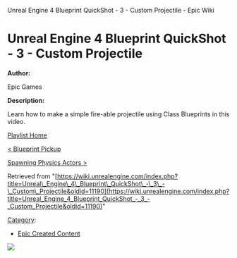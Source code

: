 Unreal Engine 4 Blueprint QuickShot - 3 - Custom Projectile - Epic Wiki                    

Unreal Engine 4 Blueprint QuickShot - 3 - Custom Projectile
===========================================================

  

**Author:**

Epic Games

**Description:**

Learn how to make a simple fire-able projectile using Class Blueprints in this video.

[Playlist Home](/Category:Epic_Video_Playlists "Category:Epic Video Playlists")

[< Blueprint Pickup](/Unreal_Engine_4_Blueprint_QuickShot_-_2_-_Blueprint_Pickup "Unreal Engine 4 Blueprint QuickShot - 2 - Blueprint Pickup")

[Spawning Physics Actors >](/Unreal_Engine_4_Blueprint_QuickShot_-_4_-_Spawning_Physics_Actors "Unreal Engine 4 Blueprint QuickShot - 4 - Spawning Physics Actors")

Retrieved from "[https://wiki.unrealengine.com/index.php?title=Unreal\_Engine\_4\_Blueprint\_QuickShot\_-\_3\_-\_Custom\_Projectile&oldid=11190](https://wiki.unrealengine.com/index.php?title=Unreal_Engine_4_Blueprint_QuickShot_-_3_-_Custom_Projectile&oldid=11190)"

[Category](/Special:Categories "Special:Categories"):

*   [Epic Created Content](/Category:Epic_Created_Content "Category:Epic Created Content")

  ![](https://tracking.unrealengine.com/track.png)